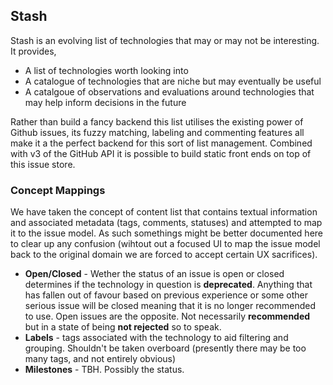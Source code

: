 ## Stash

Stash is an evolving list of technologies that may or may not be interesting.  It provides,

- A list of technologies worth looking into
- A catalogue of technologies that are niche but may eventually be useful
- A catalgoue of observations and evaluations around technologies that may help inform decisions in the future

Rather than build a fancy backend this list utilises the existing power of Github issues, its fuzzy matching, labeling and commenting features all make it a the perfect backend for this sort of list management.  Combined with v3 of the GitHub API it is possible to build static front ends on top of this issue store.

### Concept Mappings

We have taken the concept of content list that contains textual information and associated metadata (tags, comments, statuses) and attempted to map it to the issue model.  As such somethings might be better documented here to clear up any confusion (wihtout out a focused UI to map the issue model back to the original domain we are forced to accept certain UX sacrifices).

- __Open/Closed__ - Wether the status of an issue is open or closed determines if the technology in question is __deprecated__.  Anything that has fallen out of favour based on previous experience or some other serious issue will be closed meaning that it is no longer recommended to use.  Open issues are the opposite.  Not necessarily __recommended__ but in a state of being __not rejected__ so to speak.
- __Labels__ - tags associated with the technology to aid filtering and grouping.  Shouldn't be taken overboard (presently there may be too many tags, and not entirely obvious)
- __Milestones__ - TBH.  Possibly the status.
